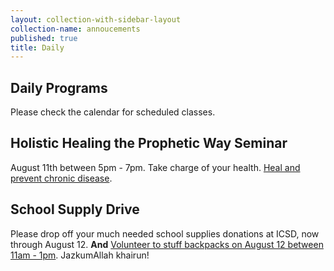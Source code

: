 ```yaml
---
layout: collection-with-sidebar-layout
collection-name: annoucements
published: true
title: Daily
---
```

## Daily Programs
Please check the calendar for scheduled classes.

## Holistic Healing the Prophetic Way Seminar
August 11th between 5pm - 7pm. Take charge of your health. [Heal and prevent chronic disease](http://www.icsd.org/events/holistic-healing).

## School Supply Drive
Please drop off your much needed school supplies donations at ICSD, now through August 12. **And** [Volunteer to stuff backpacks on August 12 between 11am - 1pm](http://www.icsd.org/events/school-supply-drive). JazkumAllah khairun!